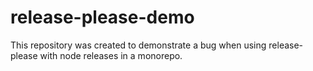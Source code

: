 # release-please-demo

This repository was created to demonstrate a bug when using release-please with node releases
in a monorepo.

